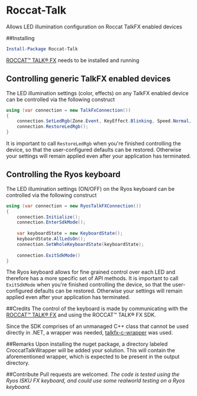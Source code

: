 # Roccat-Talk
Allows LED illumination configuration on Roccat TalkFX enabled devices

##Installing

```powershell
Install-Package Roccat-Talk
```
[ROCCAT™ TALK® FX](http://www.roccat.org/en/Products/Gaming-Software/Talk-FX/) needs to be installed and running

## Controlling generic TalkFX enabled devices
The LED illumination settings (color, effects) on any TalkFX enabled device can be controlled via the following construct

```c#
using (var connection = new TalkFxConnection())
{
	connection.SetLedRgb(Zone.Event, KeyEffect.Blinking, Speed.Normal, new Color(255, 105, 180));
	connection.RestoreLedRgb();
}
```
It is important to call `RestoreLedRgb` when you're finished controlling the device, so that the user-configured defaults can be restored. Otherwise your settings will remain applied even after your application has terminated.

## Controlling the Ryos keyboard
The LED illumination settings (ON/OFF) on the Ryos keyboard can be controlled via the following construct
```c#
using (var connection = new RyosTalkFXConnection())
{
	connection.Initialize();
	connection.EnterSdkMode();
	
	var keyboardState = new KeyboardState();
    keyboardState.AllLedsOn();
    connection.SetWholeKeyboardState(keyboardState);
	
	connection.ExitSdkMode()
}
```
The Ryos keyboard allows for fine grained control over each LED and therefore has a more specific set of API methods. 
It is important to call `ExitSdkMode` when you're finished controlling the device, so that the user-configured defaults can be restored. Otherwise your settings will remain applied even after your application has terminated.


##Credits
The control of the keyboard is made by communicating with the [ROCCAT™ TALK® FX](http://www.roccat.org/en/Products/Gaming-Software/Talk-FX/) and using the ROCCAT™ TALK® FX SDK.

Since the SDK comprises of an unmanaged C++ class that cannot be used directly in .NET, a wrapper was needed, [talkfx-c-wrapper](https://github.com/eaceaser/talkfx-c-wrapper) was used.

##Remarks
Upon installing the nuget package, a directory labeled CroccatTalkWrapper will be added your solution. This will contain the aforementioned wrapper, which is expected to be present in the output directory.

##Contribute
Pull requests are welcomed.
*The code is tested using the Ryos ISKU FX keyboard, and could use some realworld testing on a Ryos keyboard.*
